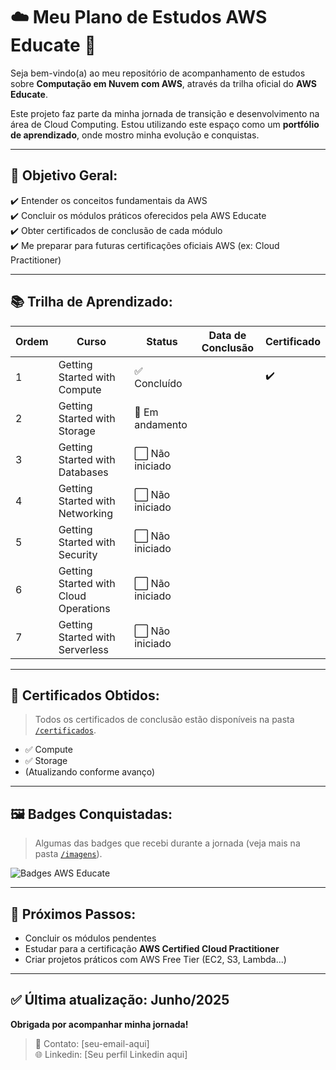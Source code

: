 # ☁️ Meu Plano de Estudos AWS Educate 🚀

Seja bem-vindo(a) ao meu repositório de acompanhamento de estudos sobre **Computação em Nuvem com AWS**, através da trilha oficial do **AWS Educate**.

Este projeto faz parte da minha jornada de transição e desenvolvimento na área de Cloud Computing. Estou utilizando este espaço como um **portfólio de aprendizado**, onde mostro minha evolução e conquistas.

---

## 🎯 Objetivo Geral:

✔️ Entender os conceitos fundamentais da AWS  
✔️ Concluir os módulos práticos oferecidos pela AWS Educate  
✔️ Obter certificados de conclusão de cada módulo  
✔️ Me preparar para futuras certificações oficiais AWS (ex: Cloud Practitioner)

---

## 📚 Trilha de Aprendizado:  

| Ordem | Curso | Status | Data de Conclusão | Certificado |
|---|---|---|---|---|
| 1 | Getting Started with Compute | ✅ Concluído | | ✔️ |
| 2 | Getting Started with Storage | 🔄 Em andamento| |  |
| 3 | Getting Started with Databases | ⬜ Não iniciado | | |
| 4 | Getting Started with Networking | ⬜ Não iniciado | | |
| 5 | Getting Started with Security | ⬜ Não iniciado | | |
| 6 | Getting Started with Cloud Operations | ⬜ Não iniciado | | |
| 7 | Getting Started with Serverless | ⬜ Não iniciado | | |

---

## 🏅 Certificados Obtidos:
> Todos os certificados de conclusão estão disponíveis na pasta [`/certificados`](./certificados).

- ✅ Compute
- ✅ Storage
- (Atualizando conforme avanço)

---

## 🖼️ Badges Conquistadas:
> Algumas das badges que recebi durante a jornada (veja mais na pasta [`/imagens`](./imagens)).

![Badges AWS Educate](./imagens/print_badges.png)

---

## 📌 Próximos Passos:

- Concluir os módulos pendentes
- Estudar para a certificação **AWS Certified Cloud Practitioner**
- Criar projetos práticos com AWS Free Tier (EC2, S3, Lambda...)

---

## ✅ Última atualização: Junho/2025

**Obrigada por acompanhar minha jornada!**

> 📧 Contato: [seu-email-aqui]  
> 🌐 Linkedin: [Seu perfil Linkedin aqui]  
